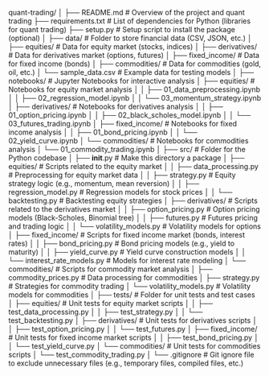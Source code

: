 quant-trading/
│
├── README.md                   # Overview of the project and quant trading
├── requirements.txt            # List of dependencies for Python (libraries for quant trading)
├── setup.py                    # Setup script to install the package (optional)
│
├── data/                        # Folder to store financial data (CSV, JSON, etc.)
│   ├── equities/                # Data for equity market (stocks, indices)
│   ├── derivatives/             # Data for derivatives market (options, futures)
│   ├── fixed_income/            # Data for fixed income (bonds)
│   ├── commodities/             # Data for commodities (gold, oil, etc.)
│   └── sample_data.csv          # Example data for testing models
│
├── notebooks/                   # Jupyter Notebooks for interactive analysis
│   ├── equities/                # Notebooks for equity market analysis
│   │   ├── 01_data_preprocessing.ipynb
│   │   ├── 02_regression_model.ipynb
│   │   └── 03_momentum_strategy.ipynb
│   ├── derivatives/             # Notebooks for derivatives analysis
│   │   ├── 01_option_pricing.ipynb
│   │   ├── 02_black_scholes_model.ipynb
│   │   └── 03_futures_trading.ipynb
│   ├── fixed_income/            # Notebooks for fixed income analysis
│   │   ├── 01_bond_pricing.ipynb
│   │   └── 02_yield_curve.ipynb
│   └── commodities/             # Notebooks for commodities analysis
│       └── 01_commodity_trading.ipynb
│
├── src/                         # Folder for the Python codebase
│   ├── __init__.py              # Make this directory a package
│   ├── equities/                # Scripts related to the equity market
│   │   ├── data_processing.py   # Preprocessing for equity market data
│   │   ├── strategy.py          # Equity strategy logic (e.g., momentum, mean reversion)
│   │   ├── regression_model.py  # Regression models for stock prices
│   │   └── backtesting.py       # Backtesting equity strategies
│   ├── derivatives/             # Scripts related to the derivatives market
│   │   ├── option_pricing.py    # Option pricing models (Black-Scholes, Binomial tree)
│   │   ├── futures.py           # Futures pricing and trading logic
│   │   └── volatility_models.py # Volatility models for options
│   ├── fixed_income/            # Scripts for fixed income market (bonds, interest rates)
│   │   ├── bond_pricing.py      # Bond pricing models (e.g., yield to maturity)
│   │   ├── yield_curve.py       # Yield curve construction models
│   │   └── interest_rate_models.py # Models for interest rate modeling
│   └── commodities/             # Scripts for commodity market analysis
│       ├── commodity_prices.py  # Data processing for commodities
│       ├── strategy.py          # Strategies for commodity trading
│       └── volatility_models.py # Volatility models for commodities
│
├── tests/                       # Folder for unit tests and test cases
│   ├── equities/                # Unit tests for equity market scripts
│   │   ├── test_data_processing.py
│   │   ├── test_strategy.py
│   │   └── test_backtesting.py
│   ├── derivatives/             # Unit tests for derivatives scripts
│   │   ├── test_option_pricing.py
│   │   └── test_futures.py
│   ├── fixed_income/            # Unit tests for fixed income market scripts
│   │   ├── test_bond_pricing.py
│   │   └── test_yield_curve.py
│   └── commodities/             # Unit tests for commodities scripts
│       └── test_commodity_trading.py
│
└── .gitignore                   # Git ignore file to exclude unnecessary files (e.g., temporary files, compiled files, etc.)
